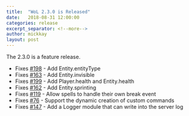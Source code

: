 ```yaml
---
title:  "WoL 2.3.0 is Released"
date:   2018-08-31 12:00:00
categories: release
excerpt_separator: <!--more-->
author: mickkay
layout: post
---
```

The 2.3.0 is a feature release.
<!--more-->
* Fixes [#198](https://github.com/wizards-of-lua/wizards-of-lua/issues/198) - Add Entity.entityType
* Fixes [#163](https://github.com/wizards-of-lua/wizards-of-lua/issues/163) - Add Entity.invisible
* Fixes [#199](https://github.com/wizards-of-lua/wizards-of-lua/issues/199) - Add Player.health and Entity.health
* Fixes [#162](https://github.com/wizards-of-lua/wizards-of-lua/issues/162) - Add Entity.sprinting
* Fixes [#119](https://github.com/wizards-of-lua/wizards-of-lua/issues/119) - Allow spells to handle their own break event
* Fixes [#76](https://github.com/wizards-of-lua/wizards-of-lua/issues/76) - Support the dynamic creation of custom commands
* Fixes [#147](https://github.com/wizards-of-lua/wizards-of-lua/issues/147) - Add a Logger module that can write into the server log

